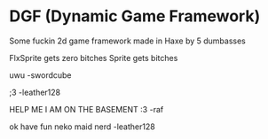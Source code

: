 # DGF (Dynamic Game Framework)

Some fuckin 2d game framework made in Haxe by 5 dumbasses

FlxSprite gets zero bitches
Sprite gets bitches

uwu -swordcube

;3 -leather128

HELP ME I AM ON THE BASEMENT :3 -raf 

ok have fun neko maid nerd -leather128
